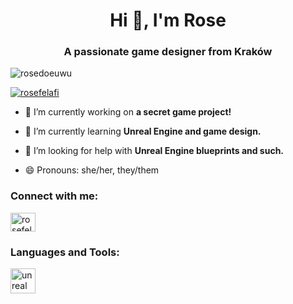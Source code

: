 <h1 align="center">Hi 👋, I'm Rose</h1>
<h3 align="center">A passionate game designer from Kraków</h3>

<p align="left"> <img src="https://komarev.com/ghpvc/?username=rosedoeuwu&label=Profile%20views&color=0e75b6&style=flat" alt="rosedoeuwu" /> </p>

<p align="left"> <a href="https://twitter.com/rosefelafi" target="blank"><img src="https://img.shields.io/twitter/follow/rosefelafi?logo=twitter&style=for-the-badge" alt="rosefelafi" /></a> </p>

- 🔭 I’m currently working on **a secret game project!**

- 🌱 I’m currently learning **Unreal Engine and game design.**

- 🤝 I’m looking for help with **Unreal Engine blueprints and such.**

- 😄 Pronouns: she/her, they/them

<h3 align="left">Connect with me:</h3>
<p align="left">
<a href="https://twitter.com/rosefelafi" target="blank"><img align="center" src="https://raw.githubusercontent.com/rahuldkjain/github-profile-readme-generator/master/src/images/icons/Social/twitter.svg" alt="rosefelafi" height="30" width="40" /></a>
</p>

<h3 align="left">Languages and Tools:</h3>
<p align="left"> <a href="https://unrealengine.com/" target="_blank" rel="noreferrer"> <img src="https://raw.githubusercontent.com/kenangundogan/fontisto/036b7eca71aab1bef8e6a0518f7329f13ed62f6b/icons/svg/brand/unreal-engine.svg" alt="unreal" width="40" height="40"/> </a> </p>
